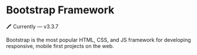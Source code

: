 # Bootstrap Framework
🖍 Currently — v3.3.7<br/>

Bootstrap is the most popular HTML, CSS, and JS framework for developing responsive, mobile first projects on the web.
